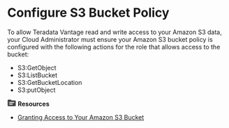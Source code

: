 # Configure S3 Bucket Policy

To allow Teradata Vantage read and write access to your Amazon S3 data, your Cloud Administrator must ensure your Amazon S3 bucket policy is configured with the following actions for the role that allows access to the bucket:

* S3:GetObject
* S3:ListBucket
* S3:GetBucketLocation
* S3:putObject

<!-- **Tip**: If you use NOS while running demo use cases, you don't need to configure the policy because you are accessing a Teradata-managed Amazon S3 bucket. -->

![../Images/fluto-icn-resources.png](../Images/fluto-icn-resources.png) **Resources**
 
* [Granting Access to Your Amazon S3 Bucket](https://docs.teradata.com/r/dLArVI09J62c8byzVbHMtw/qrI_KuFo_qRLVNOTe8WjMw)